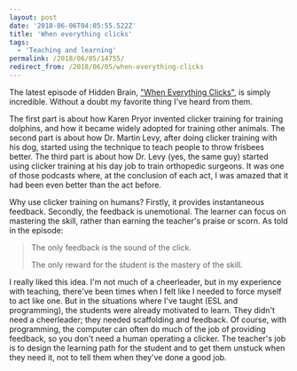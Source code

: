 ```yaml
---
layout: post
date: '2018-06-06T04:05:55.522Z'
title: 'When everything clicks'
tags:
  - 'Teaching and learning'
permalink: /2018/06/05/14755/
redirect_from: /2018/06/05/when-everything-clicks
---
```

The latest episode of Hidden Brain, [&quot;When Everything Clicks&quot;](https://www.npr.org/2018/06/04/616127481/when-everything-clicks-the-power-of-judgment-free-learning), is simply incredible. Without a doubt my favorite thing I&#39;ve heard from them.

The first part is about how Karen Pryor invented clicker training for training dolphins, and how it became widely adopted for training other animals. The second part is about how Dr. Martin Levy, after doing clicker training with his dog, started using the technique to teach people to throw frisbees better. The third part is about how Dr. Levy (yes, the same guy) started using clicker training at his day job to train orthopedic surgeons. It was one of those podcasts where, at the conclusion of each act, I was amazed that it had been even better than the act before.

Why use clicker training on humans? Firstly, it provides instantaneous feedback. Secondly, the feedback is unemotional. The learner can focus on mastering the skill, rather than earning the teacher&#39;s praise or scorn. As told in the episode:

>The only feedback is the sound of the click.
>
>The only reward for the student is the mastery of the skill.

I really liked this idea. I&#39;m not much of a cheerleader, but in my experience with teaching, there&#39;ve been times when I felt like I needed to force myself to act like one. But in the situations where I&#39;ve taught (ESL and programming), the students were already motivated to learn. They didn&#39;t need a cheerleader; they needed scaffolding and feedback. Of course, with programming, the computer can often do much of the job of providing feedback, so you don&#39;t need a human operating a clicker. The teacher&#39;s job is to design the learning path for the student and to get them unstuck when they need it, not to tell them when they&#39;ve done a good job.
